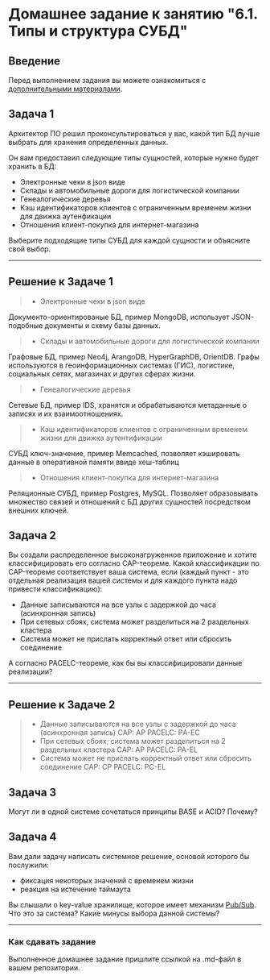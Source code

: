 # Домашнее задание к занятию "6.1. Типы и структура СУБД"

## Введение

Перед выполнением задания вы можете ознакомиться с
[дополнительными материалами](https://github.com/netology-code/virt-homeworks/tree/master/additional/README.md).

## Задача 1

Архитектор ПО решил проконсультироваться у вас, какой тип БД
лучше выбрать для хранения определенных данных.

Он вам предоставил следующие типы сущностей, которые нужно будет хранить в БД:

- Электронные чеки в json виде
- Склады и автомобильные дороги для логистической компании
- Генеалогические деревья
- Кэш идентификаторов клиентов с ограниченным временем жизни для движка аутенфикации
- Отношения клиент-покупка для интернет-магазина

Выберите подходящие типы СУБД для каждой сущности и объясните свой выбор.

---

## Решение к Задаче 1

> - Электронные чеки в json виде

Документо-ориентированые БД, пример MongoDB, использует JSON-подобные документы и схему базы данных.

> - Склады и автомобильные дороги для логистической компании

Графовые БД, пример Neo4j, ArangoDB, HyperGraphDB, OrientDB. Графы используются в геоинформационных системах (ГИС), логистике, социальных сетях, магазинах и других сферах жизни.

> - Генеалогические деревья

Сетевые БД, пример IDS, хранятся и обрабатываются метаданные о записях и их взаимоотношениях.

> - Кэш идентификаторов клиентов с ограниченным временем жизни для движка аутентификации

СУБД ключ-значение, пример Memcached, позволяет кэшировать данные в оперативной памяти ввиде хеш-таблиц

> - Отношения клиент-покупка для интернет-магазина

Реляционные СУБД, пример Postgres, MySQL. Позволяет образовывать множество связей и отношений с БД других сущностей посредством внешних ключей.

## Задача 2

Вы создали распределенное высоконагруженное приложение и хотите классифицировать его согласно
CAP-теореме. Какой классификации по CAP-теореме соответствует ваша система, если
(каждый пункт - это отдельная реализация вашей системы и для каждого пункта надо привести классификацию):

- Данные записываются на все узлы с задержкой до часа (асинхронная запись)
- При сетевых сбоях, система может разделиться на 2 раздельных кластера
- Система может не прислать корректный ответ или сбросить соединение

А согласно PACELC-теореме, как бы вы классифицировали данные реализации?

---

## Решение к Задаче 2

> - Данные записываются на все узлы с задержкой до часа (асинхронная запись)
CAP: АР
PACELC: PА-EC
> - При сетевых сбоях, система может разделиться на 2 раздельных кластера
CAP: AP
PACELC: PA-EL
> - Система может не прислать корректный ответ или сбросить соединение
CAP: CP
PACELC: PC-EL

## Задача 3

Могут ли в одной системе сочетаться принципы BASE и ACID? Почему?

## Задача 4

Вам дали задачу написать системное решение, основой которого бы послужили:

- фиксация некоторых значений с временем жизни
- реакция на истечение таймаута

Вы слышали о key-value хранилище, которое имеет механизм [Pub/Sub](https://habr.com/ru/post/278237/).
Что это за система? Какие минусы выбора данной системы?

---

### Как cдавать задание

Выполненное домашнее задание пришлите ссылкой на .md-файл в вашем репозитории.
